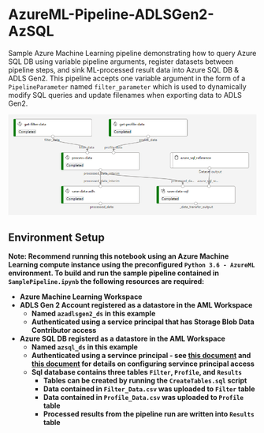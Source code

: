 # AzureML-Pipeline-ADLSGen2-AzSQL

Sample Azure Machine Learning pipeline demonstrating how to query Azure SQL DB using variable pipeline arguments, register datasets between pipeline steps, and sink ML-processed result data into Azure SQL DB & ADLS Gen2. This pipeline accepts one variable argument in the form of a `PipelineParameter` named `filter_parameter` which is used to dynamically modify SQL queries and update filenames when exporting data to ADLS Gen2.

![AML Pipeline](img/aml_pipeline.PNG?raw=true "AzureML-Pipeline-ADLSGen2-AzSQL")

## Environment Setup
<b>Note:<b> Recommend running this notebook using an Azure Machine Learning compute instance using the preconfigured `Python 3.6 - AzureML` environment.
To build and run the sample pipeline contained in `SamplePipeline.ipynb` the following resources are required:
* Azure Machine Learning Workspace
* ADLS Gen 2 Account registered as a datastore in the AML Workspace
    * Named `azadlsgen2_ds` in this example
    * Authenticated using a service principal that has <b>Storage Blob Data Contributor</b> access
* Azure SQL DB registerd as a datastore in the AML Workspace
    * Named `azsql_ds` in this example
    * Authenticated using a servince principal - see [this document](https://docs.microsoft.com/en-us/python/api/azureml-pipeline-steps/azureml.pipeline.steps.datatransferstep?view=azure-ml-py#remarks) and [this document](https://docs.microsoft.com/en-us/azure/data-factory/connector-azure-sql-database#service-principal-authentication) for details on configuring servince principal access
    * Sql database contains three tables `Filter`, `Profile`, and `Results`
        * Tables can be created by running the `CreateTables.sql` script
        * Data contained in `Filter_Data.csv` was uploaded to `Filter` table
        * Data contained in `Profile_Data.csv` was uploaded to `Profile` table
        * Processed results from the pipeline run are written into `Results` table

